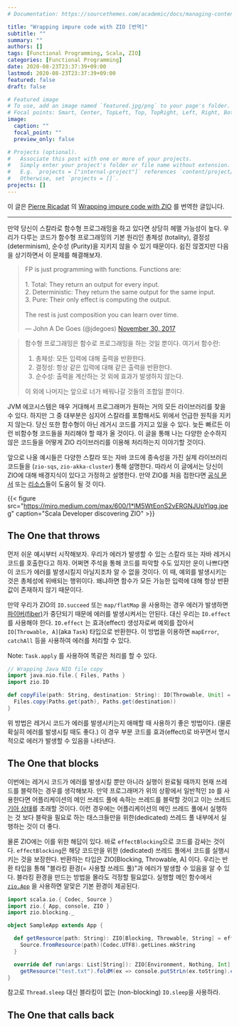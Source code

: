 ```yaml
---
# Documentation: https://sourcethemes.com/academic/docs/managing-content/

title: "Wrapping impure code with ZIO [번역]"
subtitle: ""
summary: ""
authors: []
tags: [Functional Programming, Scala, ZIO]
categories: [Functional Programming]
date: 2020-08-23T23:37:39+09:00
lastmod: 2020-08-23T23:37:39+09:00
featured: false
draft: false

# Featured image
# To use, add an image named `featured.jpg/png` to your page's folder.
# Focal points: Smart, Center, TopLeft, Top, TopRight, Left, Right, BottomLeft, Bottom, BottomRight.
image:
  caption: ""
  focal_point: ""
  preview_only: false

# Projects (optional).
#   Associate this post with one or more of your projects.
#   Simply enter your project's folder or file name without extension.
#   E.g. `projects = ["internal-project"]` references `content/project/deep-learning/index.md`.
#   Otherwise, set `projects = []`.
projects: []
---
```


이 글은 [Pierre Ricadat](https://medium.com/@ghostdogpr) 의 [Wrapping impure code with ZIO](https://medium.com/@ghostdogpr/wrapping-impure-code-with-zio-9265c219e2e) 를 번역한 글입니다. 

---

만약 당신이 스칼라로 함수형 프로그래밍을 하고 있다면 상당히 헤맬 가능성이 높다. 우리가 다루는 코드가 함수형 프로그래밍의 기본 원리인 총체성 (totality), 결정성 (determinism), 순수성 (Purity)을 지키지 않을 수 있기 때문이다. 쉽진 않겠지만 다음을 상기하면서 이 문제를 해결해보자.

<blockquote class="twitter-tweet"><p lang="en" dir="ltr">FP is just programming with functions. Functions are:<br><br>1. Total: They return an output for every input.<br>2. Deterministic: They return the same output for the same input.<br>3. Pure: Their only effect is computing the output.<br><br>The rest is just composition you can learn over time.</p>&mdash; John A De Goes (@jdegoes) <a href="https://twitter.com/jdegoes/status/936301872066977792?ref_src=twsrc%5Etfw">November 30, 2017</a></blockquote> <script async src="https://platform.twitter.com/widgets.js" charset="utf-8"></script>

> 함수형 프로그래밍은 함수로 프로그래밍을 하는 것일 뿐이다. 여기서 함수란:
>
> 1. 총체성: 모든 입력에 대해 출력을 반환한다.
> 2. 결정성: 항상 같은 입력에 대해 같은 출력을 반환한다.
> 3. 순수성: 출력을 계산하는 것 외에 효과가 발생하지 않는다.
>
> 이 외에 나머지는 앞으로 너가 배워나갈 것들의 조합일 뿐이다.

JVM 에코시스템은 매우 거대해서 프로그래머가 원하는 거의 모든 라이브러리를 찾을 수 있다. 하지만 그 중 대부분은 심지어 스칼라를 포함해서도 위에서 언급한 원칙을 지키지 않는다. 당신 또한 함수형이 아닌 레거시 코드를 가지고 있을 수 있다. 늦든 빠르든 이런 비함수형 코드들을 처리해야 할 때가 올 것이다. 이 글을 통해 나는 다양한 순수하지 않은 코드들을 어떻게 ZIO 라이브러리를 이용해 처리하는지 이야기할 것이다. 

앞으로 나올 예시들은 다양한 스칼라 또는 자바 코드에 종속성을 가진 실제 라이브러리 코드들을 (`zio-sqs`, `zio-akka-cluster`) 통해 설명한다. 따라서 이 글에서는 당신이 ZIO에 대해 배경지식이 있다고 가정하고 설명한다. 만약 ZIO를 처음 접한다면 [공식 문서](https://zio.dev/) 또는 [리소스](https://zio.dev/docs/resources/resources)들이 도움이 될 것 이다. 

{{< figure src="https://miro.medium.com/max/600/1*lM5WtEonS2vERGNJUpYlqg.jpeg" caption="Scala Developer discovering ZIO" >}}

## The One that throws

먼저 쉬운 예시부터 시작해보자. 우리가 에러가 발생할 수 있는 스칼라 또는 자바 레거시 코드를 호출한다고 하자. 어쩌면 주석을 통해 코드를 파악할 수도 있지만 운이 나쁘다면 이 코드가 에러를 발생시킬지 아닐지조차 알 수 없을 것이다. 이 때, 예외를 발생시키는 것은 총체성에 위배되는 행위이다. 왜냐하면 함수가 모든 가능한 입력에 대해 항상 반환 값이 존재하지 않기 때문이다.

만약 우리가 ZIO의 `IO.succeed` 또는 `map/flatMap` 을 사용하는 경우 에러가 발생하면 [파이버(fiber)](https://en.wikipedia.org/wiki/Fiber_(computer_science))가 중단되기 때문에 에러를 발생시켜서는 안된다. 대신 우리는 `IO.effect` 를 사용해야 한다. `IO.effect` 는 효과(effect) 생성자로써 예외를 잡아서 `IO[Throwable, A]`(aka `Task`) 타입으로 반환한다. 이 방법을 이용하면 `mapError`, `catchAll` 등을 사용하여 에러를 처리할 수 있다.

Note: `Task.apply` 를 사용하여 똑같은 처리를 할 수 있다.

```scala
// Wrapping Java NIO file copy
import java.nio.file.{ Files, Paths }
import zio.IO

def copyFile(path: String, destination: String): IO[Throwable, Unit] = IO.effect {
  Files.copy(Paths.get(path), Paths.get(destination))
}
```

위 방법은 레거시 코드가 에러를 발생시키는지 애매할 때 사용하기 좋은 방법이다. (물론 확실히 에러를 발생시킬 때도 좋다.) 이 경우 부분 코드를 효과(effect)로 바꾸면서 명시적으로 에러가 발생할 수 있음을 나타낸다.

## The One that blocks

이번에는 레거시 코드가 에러를 발생시킬 뿐만 아니라 실행이 완료될 때까지 현재 쓰레드를 블락하는 경우를 생각해보자. 만약 프로그래머가 위의 상황에서 일반적인 `IO` 를 사용한다면 어플리케이션의 메인 쓰레드 풀에 속하는 쓰레드를 블락할 것이고 이는 쓰레드 [기아 상태](https://en.wikipedia.org/wiki/Starvation_(computer_science))를 초래할 것이다. 이런 경우에는 어플리케이션의 메인 쓰레드 풀에서 실행하는 것 보다 블락을 필요로 하는 태스크들만을 위한(dedicated) 쓰레드 풀 내부에서 실행하는 것이 더 좋다.

물론 ZIO에는 이를 위한 해답이 있다. 바로 `effectBlocking`으로 코드를 감싸는 것이다. `effectBlocking`은 해당 코드만을 위한 (dedicated) 쓰레드 풀에서 코드를 실행시키는 것을 보장한다. 반환하는 타입은 ZIO[Blocking, Throwable, A] 이다. 우리는 반환 타입을 통해 "블라킹 환경(= 사용할 쓰레드 풀)"과 에러가 발생할 수 있음을 알 수 있다. 블라킹 환경을 만드는 방법을 몰라도 걱정할 필요없다. 실행할 메인 함수에서  [`zio.App`](https://zio.dev/docs/overview/overview_running_effects#app) 을 사용하면 알맞은 기본 환경이 제공된다.

```scala
import scala.io.{ Codec, Source }
import zio.{ App, console, ZIO }
import zio.blocking._

object SampleApp extends App {

  def getResource(path: String): ZIO[Blocking, Throwable, String] = effectBlocking {
    Source.fromResource(path)(Codec.UTF8).getLines.mkString
  }

  override def run(args: List[String]): ZIO[Environment, Nothing, Int] =
    getResource("test.txt").foldM(ex => console.putStrLn(ex.toString).const(-1), res => console.putStrLn(res).const(0))
}
```

참고로 `Thread.sleep` 대신 블라킹이 없는 (non-blocking) `IO.sleep`을 사용하라.

## The One that calls back

